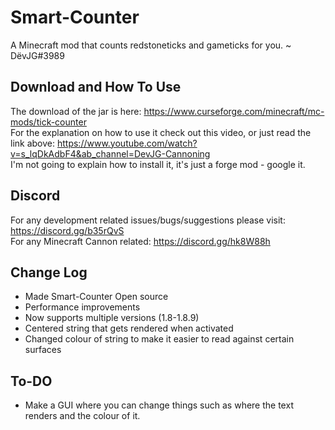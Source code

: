 # Smart-Counter
A Minecraft mod that counts redstoneticks and gameticks for you.
  ~ DëvJG#3989

## Download and How To Use
The download of the jar is here: https://www.curseforge.com/minecraft/mc-mods/tick-counter  
For the explanation on how to use it check out this video, or just read the link above: https://www.youtube.com/watch?v=s_lqDkAdbF4&ab_channel=DevJG-Cannoning  
I'm not going to explain how to install it, it's just a forge mod - google it.  

## Discord
For any development related issues/bugs/suggestions please visit: https://discord.gg/b35rQvS  
For any Minecraft Cannon related: https://discord.gg/hk8W88h  

## Change Log
  - Made Smart-Counter Open source
  - Performance improvements
  - Now supports multiple versions (1.8-1.8.9)
  - Centered string that gets rendered when activated
  - Changed colour of string to make it easier to read against certain surfaces

## To-DO
  - Make a GUI where you can change things such as where the text renders and the colour of it.  
